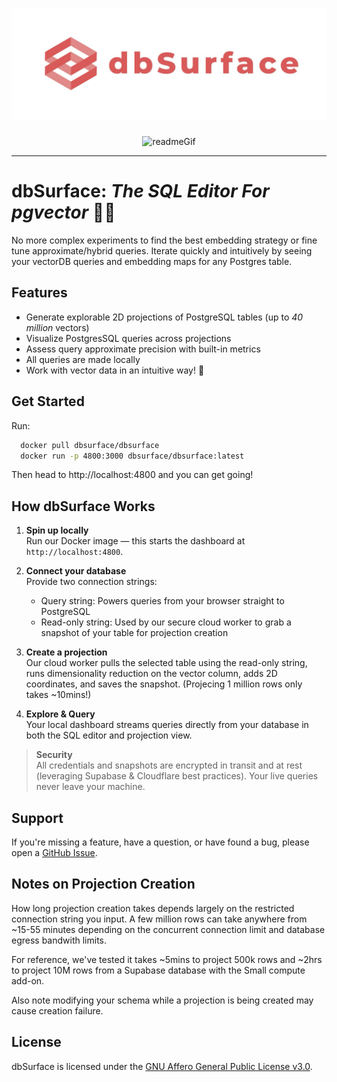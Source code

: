 <h1 align="center">
  <a href="https://dbsurface.com">
    <img 
      src="public/logo_and_name.png" 
      alt="dbSurface" 
      width="550"      
      style="height: auto;"
    />
  </a>
</h1>

<p align="center">
  <img
    src="https://github.com/user-attachments/assets/1a288048-f744-41e6-8e71-3805ce39a71a"
    alt="readmeGif"
    width="800"
  />
</p>

---
# dbSurface: _The SQL Editor For pgvector_ 🐘✨
No more complex experiments to find the best embedding strategy or fine tune approximate/hybrid queries. Iterate quickly and intuitively by seeing your vectorDB queries and embedding maps for any Postgres table.

## Features

- Generate explorable 2D projections of PostgreSQL tables (up to _40 million_ vectors)
- Visualize PostgresSQL queries across projections
- Assess query approximate precision with built-in metrics
- All queries are made locally
- Work with vector data in an intuitive way! 🚀

## Get Started
Run: 
```bash
  docker pull dbsurface/dbsurface
  docker run -p 4800:3000 dbsurface/dbsurface:latest
  ```
Then head to http://localhost:4800 and you can get going!

## How dbSurface Works

1. **Spin up locally**  
   Run our Docker image — this starts the dashboard at `http://localhost:4800`.

2. **Connect your database**  
   Provide two connection strings:  
   - Query string: Powers queries from your browser straight to PostgreSQL  
   - Read-only string: Used by our secure cloud worker to grab a snapshot of your table for projection creation

3. **Create a projection**  
   Our cloud worker pulls the selected table using the read-only string, runs dimensionality reduction on the vector column, adds 2D coordinates, and saves the snapshot. (Projecing 1 million rows only takes ~10mins!)

4. **Explore & Query**  
   Your local dashboard streams queries directly from your database in both the SQL editor and projection view.

> **Security**  
> All credentials and snapshots are encrypted in transit and at rest (leveraging Supabase & Cloudflare best practices). Your live queries never leave your machine.  

## Support

If you're missing a feature, have a question, or have found a bug, please open a
[GitHub Issue](https://github.com/Z-Gort/dbSurface/issues/new).

## Notes on Projection Creation

How long projection creation takes depends largely on the restricted connection string you input. A few million rows can take anywhere from ~15-55 minutes depending on the concurrent connection limit and database egress bandwith limits. 

For reference, we've tested it takes ~5mins to project 500k rows and ~2hrs to project 10M rows from a Supabase database with the Small compute add-on.

Also note modifying your schema while a projection is being created may cause creation failure.

## License

dbSurface is licensed under the [GNU Affero General Public License v3.0](LICENSE).


